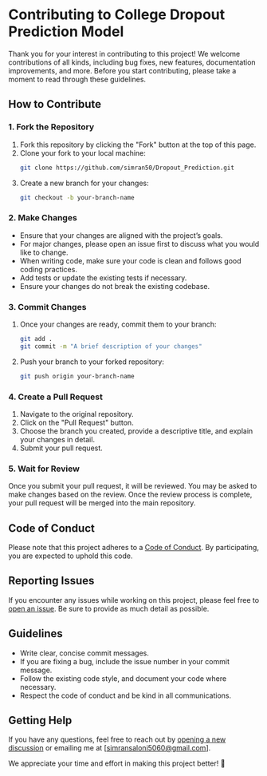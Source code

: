 # Contributing to College Dropout Prediction Model

Thank you for your interest in contributing to this project! We welcome contributions of all kinds, including bug fixes, new features, documentation improvements, and more. Before you start contributing, please take a moment to read through these guidelines.

## How to Contribute

### 1. Fork the Repository
1. Fork this repository by clicking the "Fork" button at the top of this page.
2. Clone your fork to your local machine:
    ```bash
    git clone https://github.com/simran50/Dropout_Prediction.git
    ```
3. Create a new branch for your changes:
    ```bash
    git checkout -b your-branch-name
    ```

### 2. Make Changes
- Ensure that your changes are aligned with the project’s goals. 
- For major changes, please open an issue first to discuss what you would like to change.
- When writing code, make sure your code is clean and follows good coding practices.
- Add tests or update the existing tests if necessary.
- Ensure your changes do not break the existing codebase.

### 3. Commit Changes
1. Once your changes are ready, commit them to your branch:
    ```bash
    git add .
    git commit -m "A brief description of your changes"
    ```
2. Push your branch to your forked repository:
    ```bash
    git push origin your-branch-name
    ```

### 4. Create a Pull Request
1. Navigate to the original repository.
2. Click on the "Pull Request" button.
3. Choose the branch you created, provide a descriptive title, and explain your changes in detail.
4. Submit your pull request.

### 5. Wait for Review
Once you submit your pull request, it will be reviewed. You may be asked to make changes based on the review. Once the review process is complete, your pull request will be merged into the main repository.

## Code of Conduct
Please note that this project adheres to a [Code of Conduct](link-to-your-code-of-conduct). By participating, you are expected to uphold this code.

## Reporting Issues
If you encounter any issues while working on this project, please feel free to [open an issue](link-to-your-issues-page). Be sure to provide as much detail as possible.

## Guidelines
- Write clear, concise commit messages.
- If you are fixing a bug, include the issue number in your commit message.
- Follow the existing code style, and document your code where necessary.
- Respect the code of conduct and be kind in all communications.

## Getting Help
If you have any questions, feel free to reach out by [opening a new discussion](link-to-discussions) or emailing me at [simransaloni5060@gmail.com].

We appreciate your time and effort in making this project better! 🚀
